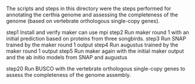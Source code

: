 The scripts and steps in this directory were the steps performed for annotating the certhia genome
and assessing the completeness of the genome (based on vertebrate orthologous single-copy genes).

step1 Install and verify maker can use mpi
step2 Run maker round 1 with an initial prediction based on proteins from three songbirds.
step3 Run SNAP trained by the maker round 1 output
step4 Run augustus trained by the maker round 1 output
step5 Run maker again with the initial maker output and the ab initio models from SNAP and augustus

step20 Run BUSCO with the vertebrate orthologous single-copy genes to assess the completeness of the 
genome assembly. 
